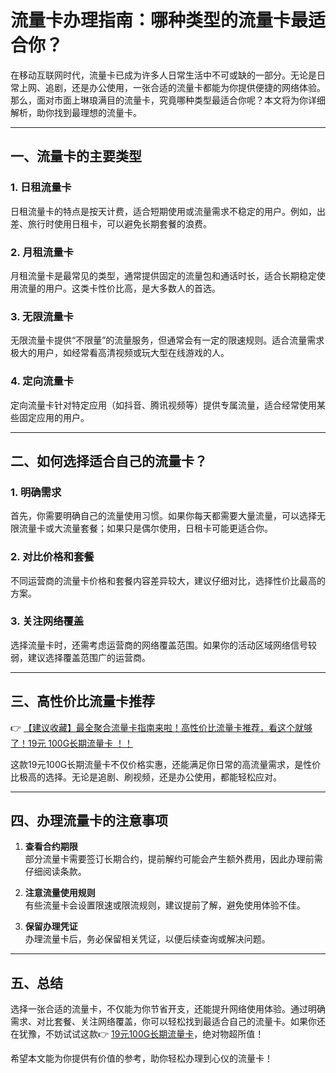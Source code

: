 # 流量卡办理指南：哪种类型的流量卡最适合你？

在移动互联网时代，流量卡已成为许多人日常生活中不可或缺的一部分。无论是日常上网、追剧，还是办公使用，一张合适的流量卡都能为你提供便捷的网络体验。那么，面对市面上琳琅满目的流量卡，究竟哪种类型最适合你呢？本文将为你详细解析，助你找到最理想的流量卡。

---

## 一、流量卡的主要类型

### 1. **日租流量卡**
日租流量卡的特点是按天计费，适合短期使用或流量需求不稳定的用户。例如，出差、旅行时使用日租卡，可以避免长期套餐的浪费。

### 2. **月租流量卡**
月租流量卡是最常见的类型，通常提供固定的流量包和通话时长，适合长期稳定使用流量的用户。这类卡性价比高，是大多数人的首选。

### 3. **无限流量卡**
无限流量卡提供“不限量”的流量服务，但通常会有一定的限速规则。适合流量需求极大的用户，如经常看高清视频或玩大型在线游戏的人。

### 4. **定向流量卡**
定向流量卡针对特定应用（如抖音、腾讯视频等）提供专属流量，适合经常使用某些固定应用的用户。

---

## 二、如何选择适合自己的流量卡？

### 1. **明确需求**
首先，你需要明确自己的流量使用习惯。如果你每天都需要大量流量，可以选择无限流量卡或大流量套餐；如果只是偶尔使用，日租卡可能更适合你。

### 2. **对比价格和套餐**
不同运营商的流量卡价格和套餐内容差异较大，建议仔细对比，选择性价比最高的方案。

### 3. **关注网络覆盖**
选择流量卡时，还需考虑运营商的网络覆盖范围。如果你的活动区域网络信号较弱，建议选择覆盖范围广的运营商。

---

## 三、高性价比流量卡推荐

👉 [【建议收藏】最全聚合流量卡指南来啦！高性价比流量卡推荐，看这个就够了！19元 100G长期流量卡 ！！](https://bit.ly/Liuliangka)

这款19元100G长期流量卡不仅价格实惠，还能满足你日常的高流量需求，是性价比极高的选择。无论是追剧、刷视频，还是办公使用，都能轻松应对。

---

## 四、办理流量卡的注意事项

1. **查看合约期限**  
部分流量卡需要签订长期合约，提前解约可能会产生额外费用，因此办理前需仔细阅读条款。

2. **注意流量使用规则**  
有些流量卡会设置限速或限流规则，建议提前了解，避免使用体验不佳。

3. **保留办理凭证**  
办理流量卡后，务必保留相关凭证，以便后续查询或解决问题。

---

## 五、总结

选择一张合适的流量卡，不仅能为你节省开支，还能提升网络使用体验。通过明确需求、对比套餐、关注网络覆盖，你可以轻松找到最适合自己的流量卡。如果你还在犹豫，不妨试试这款👉 [19元100G长期流量卡](https://bit.ly/Liuliangka)，绝对物超所值！

希望本文能为你提供有价值的参考，助你轻松办理到心仪的流量卡！